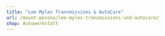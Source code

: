 ```yaml
---
title: "Lee Myles Transmissions & AutoCare"
url: /mount-pocono/lee-myles-transmissions-und-autocare/
shop: Autowerkstatt
---
```

